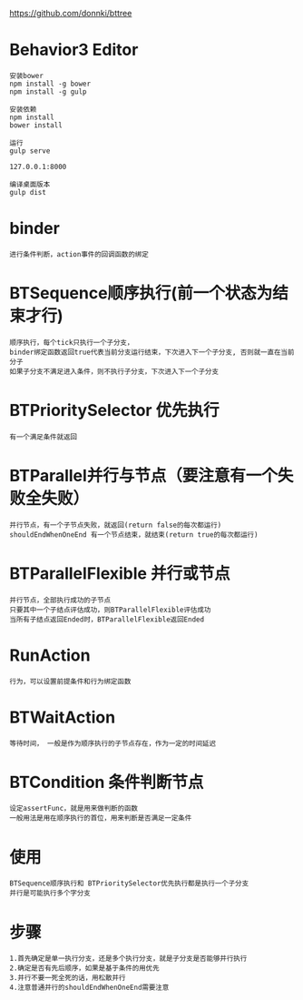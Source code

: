 https://github.com/donnki/bttree


# Behavior3 Editor

	安装bower
	npm install -g bower
	npm install -g gulp

	安装依赖
	npm install
	bower install

	运行
	gulp serve

	127.0.0.1:8000

	编译桌面版本
	gulp dist


# binder
	
	进行条件判断，action事件的回调函数的绑定


# BTSequence顺序执行(前一个状态为结束才行)

	顺序执行，每个tick只执行一个子分支， 
	binder绑定函数返回true代表当前分支运行结束，下次进入下一个子分支, 否则就一直在当前分子
	如果子分支不满足进入条件，则不执行子分支，下次进入下一个子分支

# BTPrioritySelector 优先执行

	有一个满足条件就返回


# BTParallel并行与节点（要注意有一个失败全失败）

	并行节点，有一个子节点失败，就返回(return false的每次都运行)
	shouldEndWhenOneEnd 有一个节点结束，就结束(return true的每次都运行)


# BTParallelFlexible 并行或节点

	并行节点，全部执行成功的子节点
	只要其中一个子结点评估成功，则BTParallelFlexible评估成功
	当所有子结点返回Ended时，BTParallelFlexible返回Ended


# RunAction

	行为，可以设置前提条件和行为绑定函数

# BTWaitAction

	等待时间， 一般是作为顺序执行的子节点存在，作为一定的时间延迟


# BTCondition 条件判断节点

	设定assertFunc，就是用来做判断的函数
	一般用法是用在顺序执行的首位，用来判断是否满足一定条件


# 使用

	BTSequence顺序执行和 BTPrioritySelector优先执行都是执行一个子分支
	并行是可能执行多个字分支


# 步骤

	1.首先确定是单一执行分支，还是多个执行分支，就是子分支是否能够并行执行
	2.确定是否有先后顺序，如果是基于条件的用优先
	3.并行不要一死全死的话，用松散并行
	4.注意普通并行的shouldEndWhenOneEnd需要注意